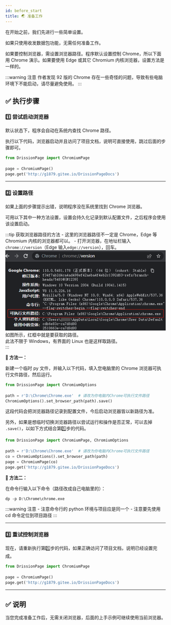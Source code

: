 ```yaml
---
id: before_start
title: 🌏 准备工作
---
```


在开始之前，我们先进行一些简单设置。

如果只使用收发数据包功能，无需任何准备工作。

如果要控制浏览器，需设置浏览器路径。程序默认设置控制 Chrome，所以下面用 Chrome 演示。如果要使用 Edge 或其它 Chromium 内核浏览器，设置方法是一样的。

:::warning 注意
    作者发现 92 版的 Chrome 存在一些奇怪的问题，导致有些电脑环境下不能启动，请尽量避免使用。
:::

## ✅️️ 执行步骤

### 1️⃣ 尝试启动浏览器

默认状态下，程序会自动在系统内查找 Chrome 路径。

执行以下代码，浏览器启动并且访问了项目文档，说明可直接使用，跳过后面的步骤即可。

```python
from DrissionPage import ChromiumPage

page = ChromiumPage()
page.get('http://g1879.gitee.io/DrissionPageDocs')
```

---

### 2️⃣ 设置路径

如果上面的步骤提示出错，说明程序没在系统里找到 Chrome 浏览器。

可用以下其中一种方法设置，设置会持久化记录到默认配置文件，之后程序会使用该设置启动。

:::tip 获取浏览器路径的方法
    - 这里的浏览器路径不一定是 Chrome，Edge 等 Chromium 内核的浏览器都可以。
    - 打开浏览器，在地址栏输入`chrome://version`（Edge 输入`edge://version`），回车。
    ![](../imgs/find_browser_path.png)  
    如图所示，红框中就是要获取的路径。  
    此法不限于 Windows，有界面的 Linux 也是这样取路径。    
:::

**🔸 方法一：**

新建一个临时 py 文件，并输入以下代码，填入您电脑里的 Chrome 浏览器可执行文件路径，然后运行。

```python
from DrissionPage import ChromiumOptions

path = r'D:\Chrome\Chrome.exe'  # 请改为你电脑内Chrome可执行文件路径
ChromiumOptions().set_browser_path(path).save()
```

这段代码会把浏览器路径记录到配置文件，今后启动浏览器皆以新路径为准。

另外，如果是想临时切换浏览器路径以尝试运行和操作是否正常，可以去掉 `.save()`，以如下方式结合第1️⃣步的代码。

```python
from DrissionPage import ChromiumPage, ChromiumOptions

path = r'D:\Chrome\Chrome.exe'  # 请改为你电脑内Chrome可执行文件路径
co = ChromiumOptions().set_browser_path(path)
page = ChromiumPage(co)
page.get('http://g1879.gitee.io/DrissionPageDocs')
```

**🔸 方法二：**

在命令行输入以下命令（路径改成自己电脑里的）：

```shell
dp -p D:\Chrome\chrome.exe
```

:::warning 注意
    - 注意命令行的 python 环境与项目应是同一个
    - 注意要先使用 cd 命令定位到项目路径
:::

--- 

### 3️⃣ 重试控制浏览器

现在，请重新执行第1️⃣步的代码，如果正确访问了项目文档，说明已经设置完成。

```python
from DrissionPage import ChromiumPage

page = ChromiumPage()
page.get('http://g1879.gitee.io/DrissionPageDocs')
```

--- 

## ✅️️ 说明

当您完成准备工作后，无需关闭浏览器，后面的上手示例可继续使用当前浏览器。
